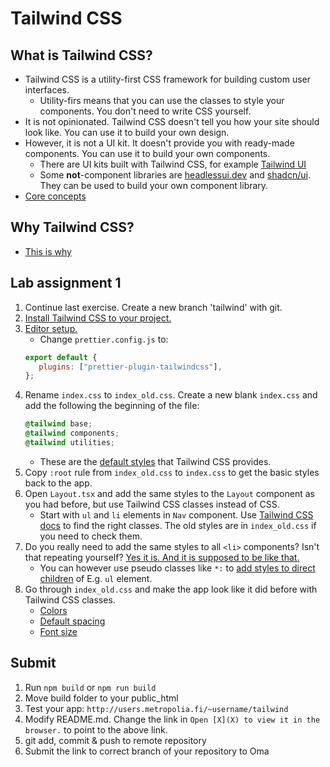 # Tailwind CSS

## What is Tailwind CSS?

- Tailwind CSS is a utility-first CSS framework for building custom user interfaces.
    - Utility-firs means that you can use the classes to style your components. You don't need to write CSS yourself.
- It is not opinionated. Tailwind CSS doesn't tell you how your site should look like. You can use it to build your own
  design.
- However, it is not a UI kit. It doesn't provide you with ready-made components. You can use it to build your own
  components.
    - There are UI kits built with Tailwind CSS, for example [Tailwind UI](https://tailwindui.com/)
    - Some **not**-component libraries are [headlessui.dev](https://headlessui.dev/)
      and [shadcn/ui](https://ui.shadcn.com/). They can be used to build your own component library.
- [Core concepts](https://tailwindcss.com/docs/utility-first)

## Why Tailwind CSS?

- [This is why](https://www.youtube.com/watch?v=t-eR4hA7obg)

## Lab assignment 1

1. Continue last exercise. Create a new branch 'tailwind' with git.
2. [Install Tailwind CSS to your project.](https://tailwindcss.com/docs/guides/vite#react)
3. [Editor setup.](https://tailwindcss.com/docs/editor-setup)
    - Change `prettier.config.js` to:
    ```js
    export default {
       plugins: ["prettier-plugin-tailwindcss"],
    };
    ```
4. Rename `index.css` to `index_old.css`. Create a new blank `index.css` and add the following the beginning of the
   file:
    ```css
    @tailwind base;
    @tailwind components;
    @tailwind utilities;
    ```
    - These are the [default styles](https://tailwindcss.com/docs/preflight) that Tailwind CSS provides.
5. Copy `:root` rule from `index_old.css` to `index.css` to get the basic styles back to the app.
6. Open `Layout.tsx` and add the same styles to the `Layout` component as you had before, but use Tailwind CSS classes
   instead of CSS.
    - Start with `ul` and `li` elements in `Nav` component. Use [Tailwind CSS docs](https://tailwindcss.com/docs) to
      find the right classes. The old styles are in `index_old.css` if you need to check them.
7. Do you really need to add the same styles to all `<li>` components? Isn't that repeating
   yourself? [Yes it is. And it is supposed to be like that.](https://tailwindcss.com/docs/reusing-styles#/dashboard)
   - You can however use pseudo classes like `*:` to [add styles to direct children](https://tailwindcss.com/docs/hover-focus-and-other-states#styling-direct-children) of E.g. `ul` element.
8. Go through `index_old.css` and make the app look like it did before with Tailwind CSS classes.
    - [Colors](https://tailwindcolor.com/)
    - [Default spacing](https://tailwindcss.com/docs/customizing-spacing#default-spacing-scale)
    - [Font size](https://tailwindcss.com/docs/font-size)

## Submit

1. Run `npm build` or `npm run build`
2. Move build folder to your public_html
3. Test your app: `http://users.metropolia.fi/~username/tailwind`
4. Modify README.md. Change the link in `Open [X](X) to view it in the browser.` to point to the above link.
5. git add, commit & push to remote repository
6. Submit the link to correct branch of your repository to Oma
